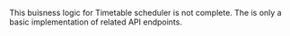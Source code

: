 This buisness logic for Timetable scheduler is not complete.
The is only a basic implementation of related API endpoints.

